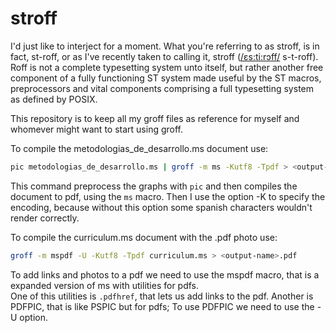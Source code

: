 # stroff
I'd just like to interject for a moment.
What you're referring to as stroff, is in fact, st-roff, or as I've recently taken to calling it, stroff ([/ɛs:ti:rɔff/](https://en.wikipedia.org/wiki/Help:IPA/English) s-t-roff).  
Roff is not a complete typesetting system unto itself, but rather another free component of a fully functioning ST system made useful by the ST macros, preprocessors and vital components comprising a full typesetting system as defined by POSIX.

This repository is to keep all my groff files as reference for myself and whomever might want to start using groff.

To compile the metodologias_de_desarrollo.ms document use:  
```sh
pic metodologias_de_desarrollo.ms | groff -m ms -Kutf8 -Tpdf > <output-name>.pdf
```
This command preprocess the graphs with ```pic``` and then compiles the document to pdf, using the ```ms``` macro. Then I use the option -K to specify the encoding, because without this option some spanish characters wouldn't render correctly.

To compile the curriculum.ms document with the .pdf photo use:  
```sh
groff -m mspdf -U -Kutf8 -Tpdf curriculum.ms > <output-name>.pdf
```
To add links and photos to a pdf we need to use the mspdf macro, that is a expanded version of ms with utilities for pdfs.  
One of this utilities is ```.pdfhref```, that lets us add links to the pdf. Another is PDFPIC, that is like PSPIC but for pdfs; To use PDFPIC we need to use the -U option.  
